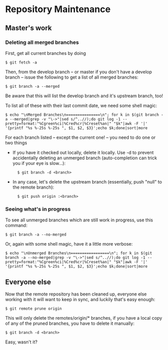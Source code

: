 Repository Maintenance
======================

Master's work
-------------

### Deleting all merged branches

First, get all current branches by doing

    $ git fetch -a

Then, from the develop branch – or master if you don't have a develop branch – issue the following to get a list of all merged branches:

    $ git branch -a --merged

Be aware that this will list the develop branch and it's upstream branch, too!

To list all of these with their last commit date, we need some shell magic:

    $ echo "\nMerged Branches\n===============\n"; for k in $(git branch -a --merged|grep -v "\->"|sed s/^..//);do git log -1 --pretty=format:"%Cgreen%ci|%Cred%cr|%Creset%an|" "$k"|awk -F '|' '{printf "%s %-25s %-25s ", $1, $2, $3}';echo $k;done|sort|more

For each branch listed – except the current one! – you need to do one or two things

- If you have it checked out locally, delete it locally. Use -d to prevent accidentally deleting an unmerged branch (auto-completion can trick you if your eye is slow…):

        $ git branch -d <branch>


- In any case, let's delete the upstream branch (essentially, push "null" to the remote branch):

        $ git push origin :<branch>

### Seeing what's in progress

To see all unmerged branches which are still work in progress, use this command:

    $ git branch -a --no-merged

Or, again with some shell magic, have it a little more verbose:

    $ echo "\nUnmerged Branches\n=================\n"; for k in $(git branch -a --no-merged|grep -v "\->"|sed s/^..//);do git log -1 --pretty=format:"%Cgreen%ci|%Cred%cr|%Creset%an|" "$k"|awk -F '|' '{printf "%s %-25s %-25s ", $1, $2, $3}';echo $k;done|sort|more

Everyone else
-------------

Now that the remote repository has been cleaned up, everyone else working with it will want to keep in sync, and luckily that's easy enough:

    $ git remote prune origin

This will only delete the remotes/origin/* branches, if you have a local copy of any of the pruned branches, you have to delete it manually:

    $ git branch -d <branch>

Easy, wasn't it?
